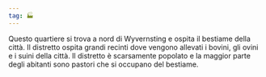 ```yaml
---
tag: 🏭
---
```

Questo quartiere si trova a nord di Wyvernsting e ospita il bestiame della città. Il distretto ospita grandi recinti dove vengono allevati i bovini, gli ovini e i suini della città. Il distretto è scarsamente popolato e la maggior parte degli abitanti sono pastori che si occupano del bestiame.

